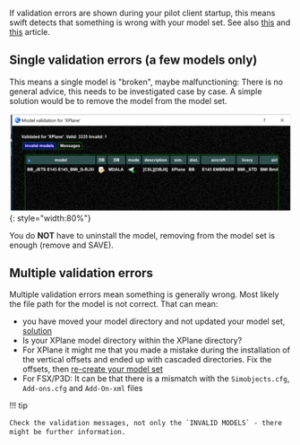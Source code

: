 <!--
    SPDX-FileCopyrightText: Copyright (C) swift Project Community / Contributors
    SPDX-License-Identifier: GFDL-1.3-only
-->

If validation errors are shown during your pilot client startup, this means swift detects that something is wrong with your model set.
See also [this](./model_set_validation.md) and [this](./model_set_validation_example.md) article.

## Single validation errors (a few models only)

This means a single model is "broken", maybe malfunctioning: There is no general advice, this needs to be investigated case by case.
A simple solution would be to remove the model from the model set.

![](./../../img/removefrommodelset.jpg){: style="width:80%"}


You do **NOT** have to uninstall the model, removing from the model set is enough (remove and SAVE).

## Multiple validation errors

Multiple validation errors mean something is generally wrong.
Most likely the file path for the model is not correct.
That can mean:

-   you have moved your model directory and not updated your model set,
    [solution](./../../troubleshooting/models/create_recreate_model_set.md)
-   Is your XPlane model directory within the XPlane directory?
-   For XPlane it might me that you made a mistake during the
    installation of the vertical offsets and ended up with cascaded
    directories.
    Fix the offsets, then [re-create your model set](./../../troubleshooting/models/create_recreate_model_set.md)
-   For FSX/P3D: It can be that there is a mismatch with the
    `Simobjects.cfg`, `Add-ons.cfg` and `Add-On-xml` files


!!! tip

    Check the validation messages, not only the `INVALID MODELS` - there might be further information.
